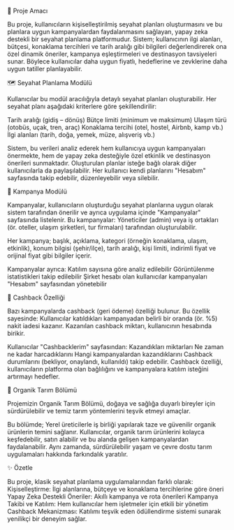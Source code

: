 🧭 Proje Amacı

Bu proje, kullanıcıların kişiselleştirilmiş seyahat planları oluşturmasını ve bu planlara uygun kampanyalardan faydalanmasını sağlayan, yapay zeka destekli bir seyahat planlama platformudur. Sistem; kullanıcının ilgi alanları, bütçesi, konaklama tercihleri ve tarih aralığı gibi bilgileri değerlendirerek ona özel dinamik öneriler, kampanya eşleştirmeleri ve destinasyon tavsiyeleri sunar. Böylece kullanıcılar daha uygun fiyatlı, hedeflerine ve zevklerine daha uygun tatiller planlayabilir.


🗺️ Seyahat Planlama Modülü

Kullanıcılar bu modül aracılığıyla detaylı seyahat planları oluşturabilir. Her seyahat planı aşağıdaki kriterlere göre şekillendirilir:

Tarih aralığı (gidiş – dönüş)
Bütçe limiti (minimum ve maksimum)
Ulaşım türü (otobüs, uçak, tren, araç)
Konaklama tercihi (otel, hostel, Airbnb, kamp vb.)
İlgi alanları (tarih, doğa, yemek, müze, alışveriş vb.)

Sistem, bu verileri analiz ederek hem kullanıcıya uygun kampanyaları önermekte, hem de yapay zeka desteğiyle özel etkinlik ve destinasyon önerileri sunmaktadır. Oluşturulan planlar isteğe bağlı olarak diğer kullanıcılarla da paylaşılabilir. Her kullanıcı kendi planlarını "Hesabım" sayfasında takip edebilir, düzenleyebilir veya silebilir.


🎁 Kampanya Modülü

Kampanyalar, kullanıcıların oluşturduğu seyahat planlarına uygun olarak sistem tarafından önerilir ve ayrıca uygulama içinde "Kampanyalar" sayfasında listelenir. Bu kampanyalar:
Yöneticiler (admin) veya iş ortakları (ör. oteller, ulaşım şirketleri, tur firmaları) tarafından oluşturulabilir.

Her kampanya; başlık, açıklama, kategori (örneğin konaklama, ulaşım, etkinlik), konum bilgisi (şehir/ilçe), tarih aralığı, kişi limiti, indirimli fiyat ve orijinal fiyat gibi bilgiler içerir.

Kampanyalar ayrıca:
Katılım sayısına göre analiz edilebilir
Görüntülenme istatistikleri takip edilebilir
Şirket hesabı olan kullanıcılar kampanyaları "Hesabım" sayfasından yönetebilir


💸 Cashback Özelliği

Bazı kampanyalarda cashback (geri ödeme) özelliği bulunur. Bu özellik sayesinde:
Kullanıcılar katıldıkları kampanyadan belirli bir oranda (ör. %5) nakit iadesi kazanır.
Kazanılan cashback miktarı, kullanıcının hesabında birikir.

Kullanıcılar "Cashbacklerim" sayfasından:
Kazandıkları miktarları
Ne zaman ne kadar harcadıklarını
Hangi kampanyalardan kazandıklarını
Cashback durumlarını (bekliyor, onaylandı, kullanıldı) takip edebilir.
Cashback özelliği, kullanıcıların platforma olan bağlılığını ve kampanyalara katılım isteğini artırmayı hedefler.


🌿 Organik Tarım Bölümü

Projemizin Organik Tarım Bölümü, doğaya ve sağlığa duyarlı bireyler için sürdürülebilir ve temiz tarım yöntemlerini teşvik etmeyi amaçlar.

Bu bölümde;
Yerel üreticilerle iş birliği yapılarak taze ve güvenilir organik ürünlerin temini sağlanır.
Kullanıcılar, organik tarım ürünlerini kolayca keşfedebilir, satın alabilir ve bu alanda gelişen kampanyalardan faydalanabilir.
Aynı zamanda, sürdürülebilir yaşam ve çevre dostu tarım uygulamaları hakkında farkındalık yaratılır.


✨ Özetle

Bu proje, klasik seyahat planlama uygulamalarından farklı olarak:
Kişiselleştirme: İlgi alanlarına, bütçeye ve konaklama tercihlerine göre öneri
Yapay Zeka Destekli Öneriler: Akıllı kampanya ve rota önerileri
Kampanya Takibi ve Katılım: Hem kullanıcılar hem işletmeler için etkili bir yönetim
Cashback Mekanizması: Katılımı teşvik eden ödüllendirme sistemi sunarak yenilikçi bir deneyim sağlar.